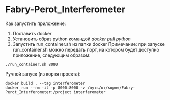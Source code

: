 # Fabry-Perot_Interferometer

Как запустить приложение:
1. Поставить docker
2. Установить образ python командой *docker pull python*
3. Запустить run_container.sh из папки docker
Примечание: при запуске run_container.sh можно передать порт, на котором будет доступно приложение, следующим образом:
```
./run_container.sh 8080
```

Ручной запуск (из корня проекта):
```
docker build . --tag interferometer
docker run --rm -it -p 8000:8000 -v /путь/от/корня/Fabry-Perot_Interferometer:/project interferometer
```
